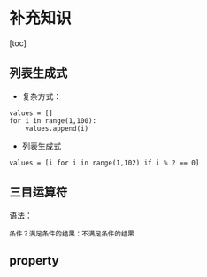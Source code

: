# 补充知识
[toc]
## 列表生成式
- 复杂方式：
```
values = []
for i in range(1,100):
    values.append(i)
```
- 列表生成式
```
values = [i for i in range(1,102) if i % 2 == 0]
```
## 三目运算符
语法：
```
条件？满足条件的结果：不满足条件的结果
```

## property

 
